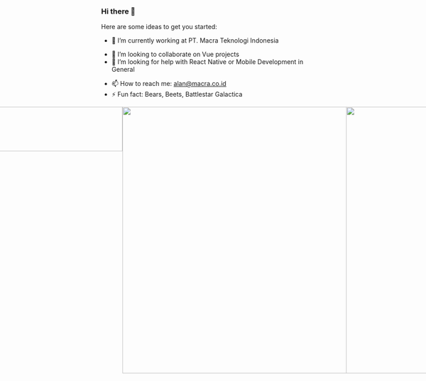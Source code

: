 ### Hi there 👋
 
Here are some ideas to get you started:

- 🔭 I’m currently working at PT. Macra Teknologi Indonesia
<!-- 🌱 I’m currently learning ... -->
- 👯 I’m looking to collaborate on Vue projects
- 🤔 I’m looking for help with React Native or Mobile Development in General
<!-- - 💬 Ask me about -->
- 📫 How to reach me: alan@macra.co.id
- ⚡ Fun fact: Bears, Beets, Battlestar Galactica


<div style="display: flex; justify-content: center">
 <img style="height: 100px; width: 300px" src="https://github-readme-stats.vercel.app/api?username=pandoralarm&count_private=true&show_icons=true&theme=radical"/> 
 <img style="height: 100px; width: 300px" src="https://github-readme-stats.vercel.app/api/top-langs/?username=pandoralarm&layout=compact&count_private=true&show_icons=true&theme=radical"/>
 <img style="width: 600px" src="http://github-readme-streak-stats.herokuapp.com?user=pandoralarm&theme=radical&border_radius=12"/> 
 <img style="width: 600px" src="https://spotify-recently-played-readme.vercel.app/api?user=217z2yhhjgvsfltv7klzp4zmy"/> 
</div>
